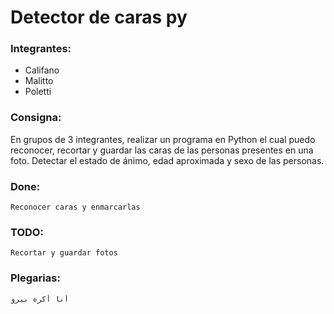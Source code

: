 # Detector de caras py

### Integrantes:
- Califano
- Malitto
- Poletti

### Consigna:
En grupos de 3 integrantes, realizar un programa en Python el 
cual puedo reconocer, recortar y guardar las caras de las 
personas presentes en una foto.
Detectar el estado de ánimo, edad aproximada y sexo de las 
personas.

### Done:
    Reconocer caras y enmarcarlas

### TODO:
    Recortar y guardar fotos

### Plegarias:

    أنا أكره بيرو
